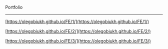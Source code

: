 Portfolio
___

[https://olegobiukh.github.io/FE/1/](https://olegobiukh.github.io/FE/1/)

[https://olegobiukh.github.io/FE/2/](https://olegobiukh.github.io/FE/2/)

[https://olegobiukh.github.io/FE/3/](https://olegobiukh.github.io/FE/3/)
